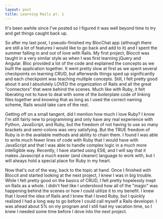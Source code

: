 ```yaml
---
layout: post
title: Learning Rails pt. 1
---
```


It's been awhile since I've posted so I figured it was well beyond time to try and get things caught back up.

So after my last post, I pseudo-finished my BlocChat app (although there are still a lot of features I would like to go back and add to it) and I spent the summer falling in and out of love with Rails.  My first project, Bloccit was taught in a very similar style as when I was first learning jQuery and Angular. Bloc provided a lot of the code and explained the concepts as we built the application together.  It went pretty slow at first as we spent several checkpoints on learning CRUD, but afterwards things sped up significantly and each checkpoint was teaching multiple concepts.  Still, I felt pretty good about it and I absolutely LOVED the organization of Rails and all the great "connectors" that were behind the scenes.  Much like with Ruby, it felt liberating not to have to deal with some of the boilerplate code of linking files together and knowing that as long as I used the correct naming scheme, Rails would take care of the rest.

Getting off on a small tangent, did I mention how much I love Ruby?  I know I'm still fairly new to programming and only have any real experience with Python, JavaScript, and Ruby, but the freedom of not having to use so many brackets and semi-colons was very satisfying.  But the TRUE freedom of Ruby is in the available methods and ability to chain them.  I found I was able to write much fewer lines of code with Ruby that I would have with JavaScript and that I was able to handle complex logic in a much more intelligible way.  Recently, I have started using ES6, and I will say that it makes Javascript a much easier (and cleaner) language to work with, but I will always hold a special place for Ruby in my heart.

Now that's out of the way, back to the topic at hand.  Once I finished with Bloccit and started looking at the next project, I knew I was in big trouble.  While I felt pretty good on the basics of CRUD, I felt pretty hopelessly inept on Rails as a whole.  I didn't feel like I understood how all of the "magic" was happening behind the scenes or how I could utilize it to my benefit.  I knew that I loved the idea of Rails and I knew that I loved Ruby, but I quickly realized I had a long way to go before I could call myself a Rails developer.  I was ahead about 5% on my program and I still had my vacation time, so I knew I needed some time before I dove into the next project.